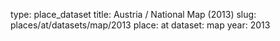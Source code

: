 type: place_dataset
title: Austria / National Map (2013)
slug: places/at/datasets/map/2013
place: at
dataset: map
year: 2013
